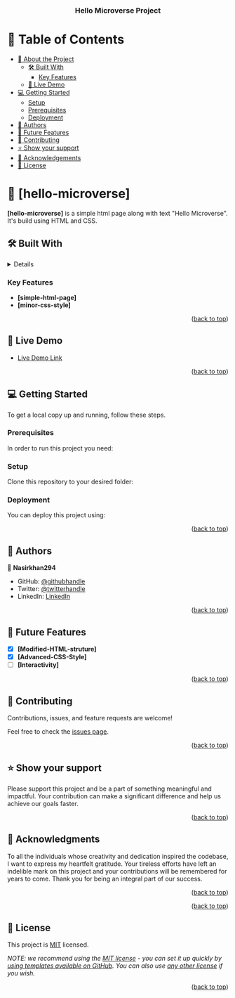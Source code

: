 <a name="readme-top"></a>

<div align="center">
  <h3><b>Hello Microverse Project</b></h3>

</div>

<!-- TABLE OF CONTENTS -->

# 📗 Table of Contents

- [📖 About the Project](#about-project)
  - [🛠 Built With](#built-with)
    - [Key Features](#key-features)
  - [🚀 Live Demo](#live-demo)
- [💻 Getting Started](#getting-started)
  - [Setup](#setup)
  - [Prerequisites](#prerequisites)
  - [Deployment](#triangular_flag_on_post-deployment)
- [👥 Authors](#authors)
- [🔭 Future Features](#future-features)
- [🤝 Contributing](#contributing)
- [⭐️ Show your support](#support)
- [🙏 Acknowledgements](#acknowledgements)
- [📝 License](#license)

<!-- PROJECT DESCRIPTION -->

# 📖 [hello-microverse] <a name="about-project"></a>

**[hello-microverse]** is a simple html page along with text "Hello Microverse". It's build using HTML and CSS.

## 🛠 Built With <a name="built-with"></a>

<details>
  <ul>
    <li>HTML</li>
    <li>CSS</li>
  </ul>
</details>


<!-- Features -->

### Key Features <a name="key-features"></a>


- **[simple-html-page]**
- **[minor-css-style]**

<p align="right">(<a href="#readme-top">back to top</a>)</p>

<!-- LIVE DEMO -->

## 🚀 Live Demo <a name="live-demo"></a>

- [Live Demo Link](https://nasirkhan294.github.io/Microverse/)

<p align="right">(<a href="#readme-top">back to top</a>)</p>

<!-- GETTING STARTED -->

## 💻 Getting Started <a name="getting-started"></a>

To get a local copy up and running, follow these steps.

### Prerequisites

In order to run this project you need:

<!--
Example command:

```sh
 git@github.com:Nasirkhan294/Microverse.git
```
 -->

### Setup

Clone this repository to your desired folder:

<!--
Example commands:

```sh
  cd my-folder
  git clone git@github.com:Nasirkhan294/Microverse.git
```
--->

### Deployment

You can deploy this project using:

<!--
Example:

```github pages

```
 -->

<p align="right">(<a href="#readme-top">back to top</a>)</p>

<!-- AUTHORS -->

## 👥 Authors <a name="authors"></a>

👤 **Nasirkhan294**

- GitHub: [@githubhandle](https://github.com/Nasirkhan294)
- Twitter: [@twitterhandle](https://twitter.com/NasirMa35888225)
- LinkedIn: [LinkedIn](https://www.linkedin.com/in/nasirmahd-8a8/)

<p align="right">(<a href="#readme-top">back to top</a>)</p>

<!-- FUTURE FEATURES -->

## 🔭 Future Features <a name="future-features"></a>

- [X] **[Modified-HTML-struture]**
- [X] **[Advanced-CSS-Style]**
- [ ] **[Interactivity]**

<p align="right">(<a href="#readme-top">back to top</a>)</p>

<!-- CONTRIBUTING -->

## 🤝 Contributing <a name="contributing"></a>

Contributions, issues, and feature requests are welcome!

Feel free to check the [issues page](../../issues/).

<p align="right">(<a href="#readme-top">back to top</a>)</p>

<!-- SUPPORT -->

## ⭐️ Show your support <a name="support"></a>

Please support this project and be a part of something meaningful and impactful. Your contribution can make a significant difference and help us achieve our goals faster.

<p align="right">(<a href="#readme-top">back to top</a>)</p>

<!-- ACKNOWLEDGEMENTS -->

## 🙏 Acknowledgments <a name="acknowledgements"></a>

To all the individuals whose creativity and dedication inspired the codebase, I want to express my heartfelt gratitude. Your tireless efforts have left an indelible mark on this project and your contributions will be remembered for years to come. Thank you for being an integral part of our success.

<p align="right">(<a href="#readme-top">back to top</a>)</p>

<p align="right">(<a href="#readme-top">back to top</a>)</p>

<!-- LICENSE -->

## 📝 License <a name="license"></a>

This project is [MIT](./LICENSE) licensed.

_NOTE: we recommend using the [MIT license](https://choosealicense.com/licenses/mit/) - you can set it up quickly by [using templates available on GitHub](https://docs.github.com/en/communities/setting-up-your-project-for-healthy-contributions/adding-a-license-to-a-repository). You can also use [any other license](https://choosealicense.com/licenses/) if you wish._

<p align="right">(<a href="#readme-top">back to top</a>)</p>